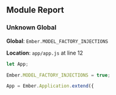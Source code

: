 ## Module Report
### Unknown Global

**Global**: `Ember.MODEL_FACTORY_INJECTIONS`

**Location**: `app/app.js` at line 12

```js
let App;

Ember.MODEL_FACTORY_INJECTIONS = true;

App = Ember.Application.extend({
```
